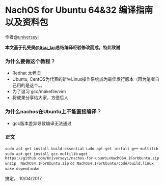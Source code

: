 # NachOS for Ubuntu 64&32 编译指南以及资料包
作者@[universeyi](https://github.com/Universeyi/)


**本文基于孔旻昊[@Scu\_laji](https://github.com/kongminhao)总结编译经验修改而成，特此致谢**
### 为什么要做这个教程？
* Redhat 太老旧
* Ubuntu, CentOS为代表的新生Linux操作系统成为最佳发行版本（因为笔者自己用的是这个。。
* 为了温习 gcc/makefile/vim
* 将成果分享给大家，方便后人
### 为什么nachos在Ubuntu上不能直接编译？
* gcc版本差异导致编译无法通过
### 正文
`sudo apt-get install build-essential`
`sudo apt-get install g++-multilib`
`sudo apt-get install gcc-multilib`
`wget https://github.com/Universeyi/nachos-for-ubuntu/NachOS4.1ForUbuntu.zip `
`unzip  NachOS4.1ForUbuntu.zip`
`cd NachOS4.1ForUbuntu/code/build.linux `
`make depend`
`make`

搞定。
10/04/2017
